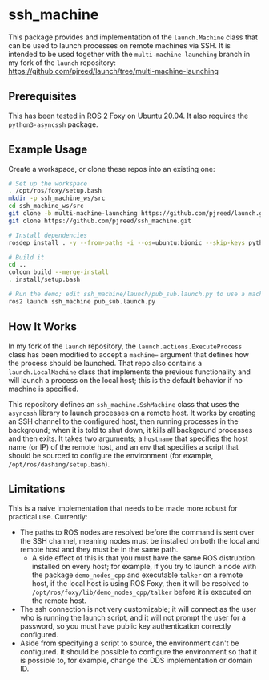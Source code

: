 ssh_machine
===========

This package provides and implementation of the `launch.Machine` class that
can be used to launch processes on remote machines via SSH.  It is intended
to be used together with the `multi-machine-launching` branch in my fork of
the `launch` repository:
https://github.com/pjreed/launch/tree/multi-machine-launching

Prerequisites
-------------

This has been tested in ROS 2 Foxy on Ubuntu 20.04.  It
also requires the `python3-asyncssh` package.

Example Usage
-------------

Create a workspace, or clone these repos into an existing one:

```bash
# Set up the workspace
. /opt/ros/foxy/setup.bash
mkdir -p ssh_machine_ws/src
cd ssh_machine_ws/src
git clone -b multi-machine-launching https://github.com/pjreed/launch.git
git clone https://github.com/pjreed/ssh_machine.git

# Install dependencies
rosdep install . -y --from-paths -i --os=ubuntu:bionic --skip-keys python3-asyncssh

# Build it
cd ..
colcon build --merge-install
. install/setup.bash

# Run the demo; edit ssh_machine/launch/pub_sub.launch.py to use a machine you can access
ros2 launch ssh_machine pub_sub.launch.py
```

How It Works
------------

In my fork of the `launch` repository, the `launch.actions.ExecuteProcess` class
has been modified to accept a `machine=` argument that defines how the process
should be launched.  That repo also contains a `launch.LocalMachine` class that
implements the previous functionality and will launch a process on the local host;
this is the default behavior if no machine is specified.

This repository defines an `ssh_machine.SshMachine` class that uses the `asyncssh`
library to launch processes on a remote host.  It works by creating an SSH channel
to the configured host, then running processes in the background; when it is
told to shut down, it kills all background processes and then exits.  It takes
two arguments; a `hostname` that specifies the host name (or IP) of the remote
host, and an `env` that specifies a script that should be sourced to configure
the environment (for example, `/opt/ros/dashing/setup.bash`).

Limitations
-----------

This is a naive implementation that needs to be made more robust for practical use.
Currently:

- The paths to ROS nodes are resolved before the command is sent over the SSH
  channel, meaning nodes must be installed on both the local and remote host and
  they must be in the same path.
    - A side effect of this is that you must have the same ROS distrubtion
      installed on every host; for example, if you try to launch a node with the
      package `demo_nodes_cpp` and executable `talker` on a remote host, if the
      local host is using ROS Foxy, then it will be resolved to
      `/opt/ros/foxy/lib/demo_nodes_cpp/talker` before it is executed on the
      remote host.
- The ssh connection is not very customizable; it will connect as the user who
  is running the launch script, and it will not prompt the user for a password,
  so you must have public key authentication correctly configured.
- Aside from specifying a script to source, the environment can't be configured.
  It should be possible to configure the environment so that it is possible to,
  for example, change the DDS implementation or domain ID.
